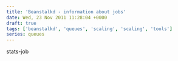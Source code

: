 ```yaml
---
title: 'Beanstalkd - information about jobs'
date: Wed, 23 Nov 2011 11:28:04 +0000
draft: true
tags: ['beanstalkd', 'queues', 'scaling', 'scaling', 'tools']
series: queues
---
```


stats-job
